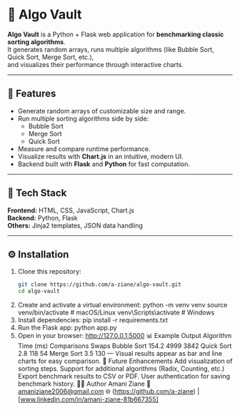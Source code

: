 # 🧩 Algo Vault

**Algo Vault** is a Python + Flask web application for **benchmarking classic sorting algorithms**.  
It generates random arrays, runs multiple algorithms (like Bubble Sort, Quick Sort, Merge Sort, etc.),  
and visualizes their performance through interactive charts.

---

## 🚀 Features

- Generate random arrays of customizable size and range.
- Run multiple sorting algorithms side by side:
  - Bubble Sort     
  - Merge Sort  
  - Quick Sort  
- Measure and compare runtime performance.
- Visualize results with **Chart.js** in an intuitive, modern UI.
- Backend built with **Flask** and **Python** for fast computation.

---

## 🧰 Tech Stack

**Frontend:** HTML, CSS, JavaScript, Chart.js  
**Backend:** Python, Flask  
**Others:** Jinja2 templates, JSON data handling

---

## ⚙️ Installation

1. Clone this repository:
   ```bash
   git clone https://github.com/a-ziane/algo-vault.git
   cd algo-vault
2. Create and activate a virtual environment:
python -m venv venv
source venv/bin/activate  # macOS/Linux
venv\Scripts\activate     # Windows
3. Install dependencies:
pip install -r requirements.txt
4. Run the Flask app:
python app.py
5. Open in your browser:
http://127.0.0.1:5000
📊 Example Output
Algorithm	Time (ms)	Comparisons	Swaps
Bubble Sort	154.2	4999	3842
Quick Sort	2.8	118	54
Merge Sort	3.5	130	—
Visual results appear as bar and line charts for easy comparison.
🧩 Future Enhancements
Add visualization of sorting steps.
Support for additional algorithms (Radix, Counting, etc.)
Export benchmark results to CSV or PDF.
User authentication for saving benchmark history.
🧑‍💻 Author
Amani Ziane
📧 amaniziane2006@gmail.com
🌐 (https://github.com/a-ziane) | [www.linkedin.com/in/amani-ziane-81b667355]
